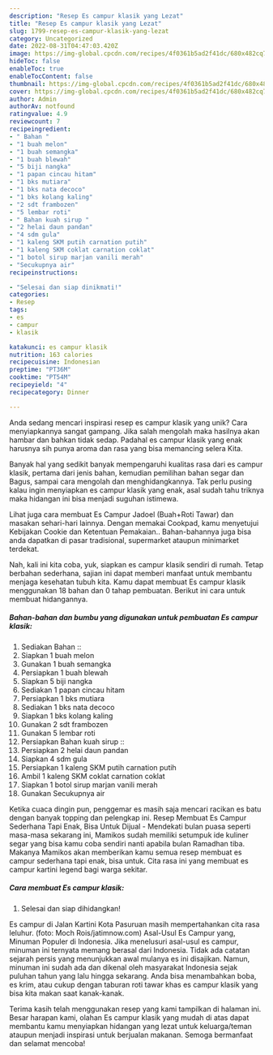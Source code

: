```yaml
---
description: "Resep Es campur klasik yang Lezat"
title: "Resep Es campur klasik yang Lezat"
slug: 1799-resep-es-campur-klasik-yang-lezat
category: Uncategorized
date: 2022-08-31T04:47:03.420Z
image: https://img-global.cpcdn.com/recipes/4f0361b5ad2f41dc/680x482cq70/es-campur-klasik-foto-resep-utama.jpg
hideToc: false
enableToc: true
enableTocContent: false
thumbnail: https://img-global.cpcdn.com/recipes/4f0361b5ad2f41dc/680x482cq70/es-campur-klasik-foto-resep-utama.jpg
cover: https://img-global.cpcdn.com/recipes/4f0361b5ad2f41dc/680x482cq70/es-campur-klasik-foto-resep-utama.jpg
author: Admin
authorAv: notfound
ratingvalue: 4.9
reviewcount: 7
recipeingredient:
- " Bahan "
- "1 buah melon"
- "1 buah semangka"
- "1 buah blewah"
- "5 biji nangka"
- "1 papan cincau hitam"
- "1 bks mutiara"
- "1 bks nata decoco"
- "1 bks kolang kaling"
- "2 sdt frambozen"
- "5 lembar roti"
- " Bahan kuah sirup "
- "2 helai daun pandan"
- "4 sdm gula"
- "1 kaleng SKM putih carnation putih"
- "1 kaleng SKM coklat carnation coklat"
- "1 botol sirup marjan vanili merah"
- "Secukupnya air"
recipeinstructions:

- "Selesai dan siap dinikmati!"
categories:
- Resep
tags:
- es
- campur
- klasik

katakunci: es campur klasik 
nutrition: 163 calories
recipecuisine: Indonesian
preptime: "PT36M"
cooktime: "PT54M"
recipeyield: "4"
recipecategory: Dinner

---
```





Anda sedang mencari inspirasi resep es campur klasik yang unik? Cara menyiapkannya sangat gampang. Jika salah mengolah maka hasilnya akan hambar dan bahkan tidak sedap. Padahal es campur klasik yang enak harusnya sih punya aroma dan rasa yang bisa memancing selera Kita.





Banyak hal yang sedikit banyak mempengaruhi kualitas rasa dari es campur klasik, pertama dari jenis bahan, kemudian pemilihan bahan segar dan Bagus, sampai cara mengolah dan menghidangkannya. Tak perlu pusing kalau ingin menyiapkan es campur klasik yang enak,      asal sudah tahu triknya maka hidangan ini bisa menjadi suguhan istimewa.














Lihat juga cara membuat Es Campur Jadoel (Buah+Roti Tawar) dan masakan sehari-hari lainnya. Dengan memakai Cookpad, kamu menyetujui Kebijakan Cookie dan Ketentuan Pemakaian.. Bahan-bahannya juga bisa anda dapatkan di pasar tradisional, supermarket ataupun minimarket terdekat.






Nah, kali ini kita coba, yuk, siapkan es campur klasik sendiri di rumah. Tetap berbahan sederhana, sajian ini dapat memberi manfaat untuk membantu menjaga kesehatan tubuh kita. Kamu dapat membuat Es campur klasik menggunakan 18 bahan dan 0 tahap pembuatan. Berikut ini cara untuk membuat hidangannya.

<!--inarticleads1-->

##### Bahan-bahan dan bumbu yang digunakan untuk pembuatan Es campur klasik:

1. Sediakan  Bahan ::
1. Siapkan 1 buah melon
1. Gunakan 1 buah semangka
1. Persiapkan 1 buah blewah
1. Siapkan 5 biji nangka
1. Sediakan 1 papan cincau hitam
1. Persiapkan 1 bks mutiara
1. Sediakan 1 bks nata decoco
1. Siapkan 1 bks kolang kaling
1. Gunakan 2 sdt frambozen
1. Gunakan 5 lembar roti
1. Persiapkan  Bahan kuah sirup ::
1. Persiapkan 2 helai daun pandan
1. Siapkan 4 sdm gula
1. Persiapkan 1 kaleng SKM putih carnation putih
1. Ambil 1 kaleng SKM coklat carnation coklat
1. Siapkan 1 botol sirup marjan vanili merah
1. Gunakan Secukupnya air


Ketika cuaca dingin pun, penggemar es masih saja mencari racikan es batu dengan banyak topping dan pelengkap ini. Resep Membuat Es Campur Sederhana Tapi Enak, Bisa Untuk Dijual - Mendekati bulan puasa seperti masa-masa sekarang ini, Mamikos sudah memiliki setumpuk ide kuliner segar yang bisa kamu coba sendiri nanti apabila bulan Ramadhan tiba. Makanya Mamikos akan memberikan kamu semua resep membuat es campur sederhana tapi enak, bisa untuk. Cita rasa ini yang membuat es campur kartini legend bagi warga sekitar. 

<!--inarticleads2-->

##### Cara membuat Es campur klasik:


1. Selesai dan siap dihidangkan!

Es campur di Jalan Kartini Kota Pasuruan masih mempertahankan cita rasa leluhur. (foto: Moch Rois/jatimnow.com) Asal-Usul Es Campur yang, Minuman Populer di Indonesia. Jika menelusuri asal-usul es campur, minuman ini ternyata memang berasal dari Indonesia. Tidak ada catatan sejarah persis yang menunjukkan awal mulanya es ini disajikan. Namun, minuman ini sudah ada dan dikenal oleh masyarakat Indonesia sejak puluhan tahun yang lalu hingga sekarang. Anda bisa menambahkan boba, es krim, atau cukup dengan taburan roti tawar khas es campur klasik yang bisa kita makan saat kanak-kanak. 

Terima kasih telah menggunakan resep yang kami tampilkan di halaman ini. Besar harapan kami, olahan Es campur klasik yang mudah di atas dapat membantu kamu menyiapkan hidangan yang lezat untuk keluarga/teman ataupun menjadi inspirasi untuk berjualan makanan. Semoga bermanfaat dan selamat mencoba!
